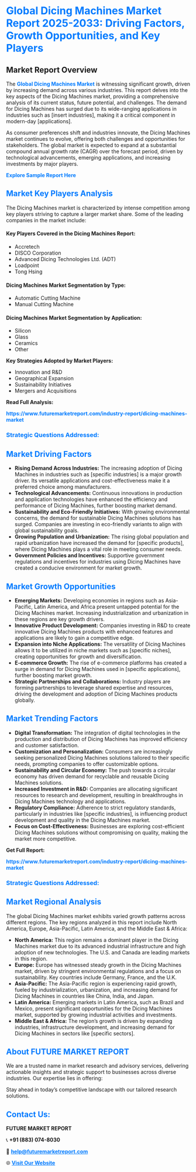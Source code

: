 <h1 style="color: #007BFF;">Global Dicing Machines Market Report 2025-2033: Driving Factors, Growth Opportunities, and Key Players</h1>

<section id="overview">
<h2>Market Report Overview</h2>
<p>The <a href="https://www.futuremarketreport.com/industry-report/dicing-machines-market" style="color: #007BFF; text-decoration: none;"><strong>Global Dicing Machines Market</strong></a> is witnessing significant growth, driven by increasing demand across various industries. This report delves into the key aspects of the Dicing Machines market, providing a comprehensive analysis of its current status, future potential, and challenges. The demand for Dicing Machines has surged due to its wide-ranging applications in industries such as [insert industries], making it a critical component in modern-day [applications].</p>
<p>As consumer preferences shift and industries innovate, the Dicing Machines market continues to evolve, offering both challenges and opportunities for stakeholders. The global market is expected to expand at a substantial compound annual growth rate (CAGR) over the forecast period, driven by technological advancements, emerging applications, and increasing investments by major players.</p>
</section>

<section id="overview">
<p><a href="https://www.futuremarketreport.com/request-sample/reportId=87302" style="color: #007BFF; text-decoration: none;"><strong>Explore Sample Report Here</strong></a></p>
</section>

<section id="key-players">
<h2 style="color: #007BFF;">Market Key Players Analysis</h2>
<p>The Dicing Machines market is characterized by intense competition among key players striving to capture a larger market share. Some of the leading companies in the market include:</p>
<h4>Key Players Covered in the Dicing Machines Report:</h4>
<ul><li>Accretech</li><li>DISCO Corporation</li><li>Advanced Dicing Technologies Ltd. (ADT)</li><li>Loadpoint</li><li>Tong Hsing</li></ul>
<h4>Dicing Machines Market Segmentation by Type:</h4>
<ul><li>Automatic Cutting Machine</li><li>Manual Cutting Machine</li></ul>

<h4>Dicing Machines Market Segmentation by Application:</h4>
<ul><li>Silicon</li><li>Glass</li><li>Ceramics</li><li>Other</li></ul>
<p><strong>Key Strategies Adopted by Market Players:</strong></p>
<ul>
<li>Innovation and R&D</li>
<li>Geographical Expansion</li>
<li>Sustainability Initiatives</li>
<li>Mergers and Acquisitions</li>
</ul>
</section>

<section>
<p><strong>Read Full Analysis: </strong></p><a href="https://www.futuremarketreport.com/industry-report/dicing-machines-market" style="color: #007BFF; text-decoration: none;"><strong>https://www.futuremarketreport.com/industry-report/dicing-machines-market</strong></a>
<h3 style="color: #007BFF;">Strategic Questions Addressed:</h3>
</section>

<section id="driving-factors">
<h2 style="color: #007BFF;">Market Driving Factors</h2>
<ul>
<li><strong>Rising Demand Across Industries:</strong> The increasing adoption of Dicing Machines in industries such as [specific industries] is a major growth driver. Its versatile applications and cost-effectiveness make it a preferred choice among manufacturers.</li>
<li><strong>Technological Advancements:</strong> Continuous innovations in production and application technologies have enhanced the efficiency and performance of Dicing Machines, further boosting market demand.</li>
<li><strong>Sustainability and Eco-Friendly Initiatives:</strong> With growing environmental concerns, the demand for sustainable Dicing Machines solutions has surged. Companies are investing in eco-friendly variants to align with global sustainability goals.</li>
<li><strong>Growing Population and Urbanization:</strong> The rising global population and rapid urbanization have increased the demand for [specific products], where Dicing Machines plays a vital role in meeting consumer needs.</li>
<li><strong>Government Policies and Incentives:</strong> Supportive government regulations and incentives for industries using Dicing Machines have created a conducive environment for market growth.</li>
</ul>
</section>

<section id="growth-opportunities">
<h2 style="color: #007BFF;">Market Growth Opportunities</h2>
<ul>
<li><strong>Emerging Markets:</strong> Developing economies in regions such as Asia-Pacific, Latin America, and Africa present untapped potential for the Dicing Machines market. Increasing industrialization and urbanization in these regions are key growth drivers.</li>
<li><strong>Innovative Product Development:</strong> Companies investing in R&D to create innovative Dicing Machines products with enhanced features and applications are likely to gain a competitive edge.</li>
<li><strong>Expansion into Niche Applications:</strong> The versatility of Dicing Machines allows it to be utilized in niche markets such as [specific niches], creating opportunities for growth and diversification.</li>
<li><strong>E-commerce Growth:</strong> The rise of e-commerce platforms has created a surge in demand for Dicing Machines used in [specific applications], further boosting market growth.</li>
<li><strong>Strategic Partnerships and Collaborations:</strong> Industry players are forming partnerships to leverage shared expertise and resources, driving the development and adoption of Dicing Machines products globally.</li>
</ul>
</section>

<section id="trending-factors">
<h2 style="color: #007BFF;">Market Trending Factors</h2>
<ul>
<li><strong>Digital Transformation:</strong> The integration of digital technologies in the production and distribution of Dicing Machines has improved efficiency and customer satisfaction.</li>
<li><strong>Customization and Personalization:</strong> Consumers are increasingly seeking personalized Dicing Machines solutions tailored to their specific needs, prompting companies to offer customizable options.</li>
<li><strong>Sustainability and Circular Economy:</strong> The push towards a circular economy has driven demand for recyclable and reusable Dicing Machines solutions.</li>
<li><strong>Increased Investment in R&D:</strong> Companies are allocating significant resources to research and development, resulting in breakthroughs in Dicing Machines technology and applications.</li>
<li><strong>Regulatory Compliance:</strong> Adherence to strict regulatory standards, particularly in industries like [specific industries], is influencing product development and quality in the Dicing Machines market.</li>
<li><strong>Focus on Cost-Effectiveness:</strong> Businesses are exploring cost-efficient Dicing Machines solutions without compromising on quality, making the market more competitive.</li>
</ul>
</section>

<section>
<p><strong>Get Full Report: </strong></p><a href="https://www.futuremarketreport.com/industry-report/dicing-machines-market" style="color: #007BFF; text-decoration: none;"><strong>https://www.futuremarketreport.com/industry-report/dicing-machines-market</strong></a>
<h3 style="color: #007BFF;">Strategic Questions Addressed:</h3>
</section>


<section id="regional-analysis">
<h2 style="color: #007BFF;">Market Regional Analysis</h2>
<p>The global Dicing Machines market exhibits varied growth patterns across different regions. The key regions analyzed in this report include North America, Europe, Asia-Pacific, Latin America, and the Middle East & Africa:</p>
<ul>
<li><strong>North America:</strong> This region remains a dominant player in the Dicing Machines market due to its advanced industrial infrastructure and high adoption of new technologies. The U.S. and Canada are leading markets in this region.</li>
<li><strong>Europe:</strong> Europe has witnessed steady growth in the Dicing Machines market, driven by stringent environmental regulations and a focus on sustainability. Key countries include Germany, France, and the U.K.</li>
<li><strong>Asia-Pacific:</strong> The Asia-Pacific region is experiencing rapid growth, fueled by industrialization, urbanization, and increasing demand for Dicing Machines in countries like China, India, and Japan.</li>
<li><strong>Latin America:</strong> Emerging markets in Latin America, such as Brazil and Mexico, present significant opportunities for the Dicing Machines market, supported by growing industrial activities and investments.</li>
<li><strong>Middle East & Africa:</strong> The region’s growth is driven by expanding industries, infrastructure development, and increasing demand for Dicing Machines in sectors like [specific sectors].</li>
</ul>
</section>

<footer>
<h2 style="color: #007BFF;">About FUTURE MARKET REPORT</h2>
<p>We are a trusted name in market research and advisory services, delivering actionable insights and strategic support to businesses across diverse industries. Our expertise lies in offering:</p>

<p>Stay ahead in today’s competitive landscape with our tailored research solutions.</p>

<h2 style="color: #007BFF;">Contact Us:</h2>
<p><strong>FUTURE MARKET REPORT</strong></p>
<p>📞 <strong>+91 (883) 074-8030</strong></p>
<p>📧 <strong><a href="mailto:help@futuremarketreport.com" style="color: #007BFF;">help@futuremarketreport.com</a></strong></p>
<p>🌐 <strong><a href="https://www.futuremarketreport.com/" style="color: #007BFF;">Visit Our Website</a></strong></p>
</footer>
